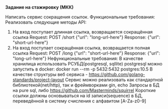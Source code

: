 **Задание на стажировку (МКК)**

Написать сервис сокращения ссылок.
Функциональные требования:
Реализовать следующие методы API:
1. На вход поступает длинная ссылка, возвращается сокращённая ссылка
   Request:
   POST /short {"url": "long-url-here"}
   Response:
   {"url": "short-url-here"}
2. На вход поступает сокращённая ссылка, возвращается полная ссылка
   Request:
   POST /long {"url": "short-url-here"}
   Response:
   {"url": "long-url-here"}
   Нефункциональные требования:
   В качестве хранилица использовать РСУБД(postgresql, sqllite)
   postgresql можно запустить в docker:
   docker run --rm -p 5432:5432 postgres:10.5
   В качестве структуры веб сервиса - https://github.com/golang-standards/project-layout
   Сервис можно реализовать как стандартной библиотекой(net/http), так и фреймворками gin, echo
   Запросы в БД на pure sql, либо https://github.com/Masterminds/squirrel
   Короткие ссылки должны основываться на id записи(sequence) в БД, переведённой в систему счисления с алфавитом [A-Za-z0-9]
